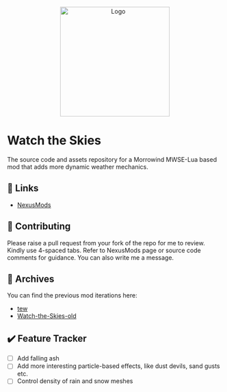 <!-- PROJECT LOGO -->
<br />
<div align="center">
  <a href="https://github.com/tewlwolow/Watch-the-Skies">
    <img src="https://staticdelivery.nexusmods.com/mods/100/images/48636/48636-1659660009-1372765052.png" alt="Logo" width="256">
  </a>
</div>

<!-- Main -->
# Watch the Skies

The source code and assets repository for a Morrowind MWSE-Lua based mod that adds more dynamic weather mechanics.

<!-- Links -->
## :link: Links

- [NexusMods](https://www.nexusmods.com/morrowind/mods/48636)

<!-- Contributing -->
## :jigsaw: Contributing

Please raise a pull request from your fork of the repo for me to review. Kindly use 4-spaced tabs.
Refer to NexusMods page or source code comments for guidance. You can also write me a message.

<!-- Contributing -->
## :briefcase: Archives

You can find the previous mod iterations here:
-  [tew](https://github.com/tewlwolow/tew)
-  [Watch-the-Skies-old](https://github.com/tewlwolow/Watch-the-Skies-old)

## :heavy_check_mark: Feature Tracker

- [ ] Add falling ash
- [ ] Add more interesting particle-based effects, like dust devils, sand gusts etc.
- [ ] Control density of rain and snow meshes